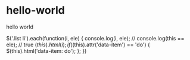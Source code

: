 # hello-world
hello world

$('.list li').each(function(i, ele) { 
    console.log(i, ele); 
    // console.log(this == ele); // true 
    $(this).html(i); 
    if ($(this).attr('data-item') == 'do') { 
        $(this).html('data-item: do'); 
    }; 
}) 
